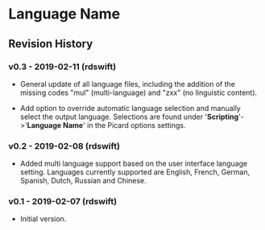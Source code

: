 # Language Name

## Revision History

### v0.3 - 2019-02-11 (rdswift)

- General update of all language files, including the addition of the missing codes "mul" (multi-language) and "zxx" (no linguistic content).

- Add option to override automatic language selection and manually select the output language.  Selections are found under '**Scripting**'->'**Language Name**' in the Picard options settings.

### v0.2 - 2019-02-08 (rdswift)

- Added multi language support based on the user interface language setting.  Languages currently supported are English, French, German, Spanish, Dutch, Russian and Chinese.

### v0.1 - 2019-02-07 (rdswift)

- Initial version.
